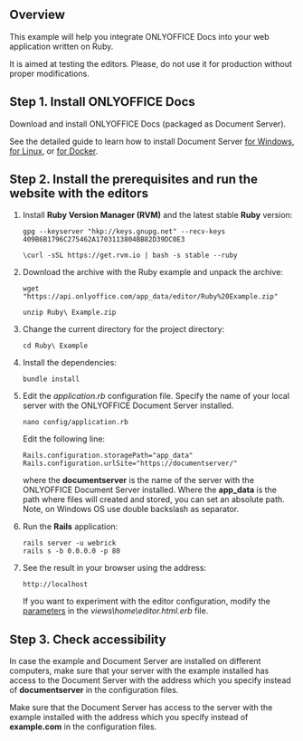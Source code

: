## Overview

This example will help you integrate ONLYOFFICE Docs into your web application written on Ruby.

It is aimed at testing the editors. Please, do not use it for production without proper modifications. 

## Step 1. Install ONLYOFFICE Docs

Download and install ONLYOFFICE Docs (packaged as Document Server).

See the detailed guide to learn how to install Document Server [for Windows](https://helpcenter.onlyoffice.com/installation/docs-developer-install-windows.aspx), [for Linux](https://helpcenter.onlyoffice.com/installation/docs-developer-install-ubuntu.aspx), or [for Docker](https://helpcenter.onlyoffice.com/server/developer-edition/docker/docker-installation.aspx).

## Step 2. Install the prerequisites and run the website with the editors

1. Install **Ruby Version Manager (RVM)** and the latest stable **Ruby** version:

    ```
    gpg --keyserver "hkp://keys.gnupg.net" --recv-keys 409B6B1796C275462A1703113804BB82D39DC0E3
    ```

    ```
    \curl -sSL https://get.rvm.io | bash -s stable --ruby
    ```

2. Download the archive with the Ruby example and unpack the archive:

    ```
    wget "https://api.onlyoffice.com/app_data/editor/Ruby%20Example.zip"
    ```

    ```
    unzip Ruby\ Example.zip
    ```

3. Change the current directory for the project directory:

    ```
    cd Ruby\ Example
    ```

4. Install the dependencies:

    ```
    bundle install
    ```

5. Edit the *application.rb* configuration file. Specify the name of your local server with the ONLYOFFICE Document Server installed.

    ```
    nano config/application.rb
    ```

	Edit the following line:

    ```
    Rails.configuration.storagePath="app_data"
    Rails.configuration.urlSite="https://documentserver/"
    ```

    where the **documentserver** is the name of the server with the ONLYOFFICE Document Server installed. Where the **app_data**
    is the path where files will created and stored, you can set an absolute path.
    Note, on Windows OS use double backslash as separator.

6. Run the **Rails** application:

    ```
    rails server -u webrick
    rails s -b 0.0.0.0 -p 80
    ```

7. See the result in your browser using the address:

    ```
    http://localhost
    ```

	If you want to experiment with the editor configuration, modify the [parameters](https://api.onlyoffice.com/editors/advanced) in the *views\home\editor.html.erb* file.

## Step 3. Check accessibility

In case the example and Document Server are installed on different computers, make sure that your server with the example installed has access to the Document Server with the address which you specify instead of **documentserver** in the configuration files. 

Make sure that the Document Server has access to the server with the example installed with the address which you specify instead of **example.com** in the configuration files.
